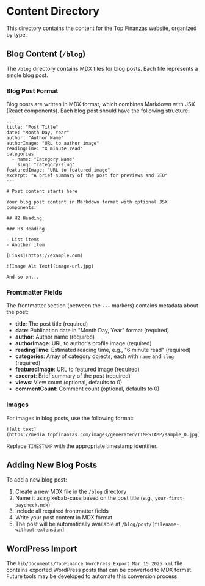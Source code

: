 # Content Directory

This directory contains the content for the Top Finanzas website, organized by type.

## Blog Content (`/blog`)

The `/blog` directory contains MDX files for blog posts. Each file represents a single blog post.

### Blog Post Format

Blog posts are written in MDX format, which combines Markdown with JSX (React components). Each blog post should have the following structure:

```mdx
---
title: "Post Title"
date: "Month Day, Year"
author: "Author Name"
authorImage: "URL to author image"
readingTime: "X minute read"
categories:
  - name: "Category Name"
    slug: "category-slug"
featuredImage: "URL to featured image"
excerpt: "A brief summary of the post for previews and SEO"
---

# Post content starts here

Your blog post content in Markdown format with optional JSX components.

## H2 Heading

### H3 Heading

- List items
- Another item

[Links](https://example.com)

![Image Alt Text](image-url.jpg)

And so on...

```

### Frontmatter Fields

The frontmatter section (between the `---` markers) contains metadata about the post:

- **title**: The post title (required)
- **date**: Publication date in "Month Day, Year" format (required)
- **author**: Author name (required)
- **authorImage**: URL to author's profile image (required)
- **readingTime**: Estimated reading time, e.g., "6 minute read" (required)
- **categories**: Array of category objects, each with `name` and `slug` (required)
- **featuredImage**: URL to featured image (required)
- **excerpt**: Brief summary of the post (required)
- **views**: View count (optional, defaults to 0)
- **commentCount**: Comment count (optional, defaults to 0)

### Images

For images in blog posts, use the following format:

```mdx
![Alt text](https://media.topfinanzas.com/images/generated/TIMESTAMP/sample_0.jpg)
```

Replace `TIMESTAMP` with the appropriate timestamp identifier.

## Adding New Blog Posts

To add a new blog post:

1. Create a new MDX file in the `/blog` directory
2. Name it using kebab-case based on the post title (e.g., `your-first-paycheck.mdx`)
3. Include all required frontmatter fields
4. Write your post content in MDX format
5. The post will be automatically available at `/blog/post/[filename-without-extension]`

## WordPress Import

The `lib/documents/TopFinance_WordPress_Export_Mar_15_2025.xml` file contains exported WordPress posts that can be converted to MDX format. Future tools may be developed to automate this conversion process.

